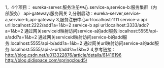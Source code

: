 1，4个项目：
	eureka-server:服务注册中心
	service-a,service-b:服务集群（内部服务）
	api-gateway:服务网关
2,分别启动：eureka-server,service-a,service-b,api-gateway
3,服务注册中心url:localhost:1111
  service-a api url:localhost:2222/add?a=1&b=2
  service-b api url:localhost:3333/add?a=1&b=2
  通过网关serviceid映射访问service-a的add服务:localhost:5555/api-a/add?a=1&b=2
  通过网关serviceid映射访问service-b的add服务:localhost:5555/api-b/add?a=1&b=2
  通过网关url映射访问service-a的add服务:localhost:5555/api-a-url/add?a=1&b=2
4,参考链接：
  http://blog.csdn.net/u013322876/article/details/61416196
  http://blog.didispace.com/springcloud5/